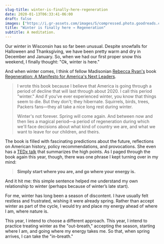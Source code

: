 ```yaml
---
slug-title: winter-is-finally-here-regeneration
date: 2020-01-13T06:33:41-06:00
draft: false
images: ["https://i.gr-assets.com/images/S/compressed.photo.goodreads.com/books/1405478538l/22731005.jpg"]
title: "Winter is finally here → Regeneration"
subtitle: A meditation.
---
```


Our winter in Wisconsin has so far been unusual. Despite snowfalls for Halloween and Thanksgiving, we have been pretty warm and dry in December and January. So, when we had our first proper snow this weekend, I finally thought: "Ok, winter is here."

And when winter comes, I think of fellow Madisonian [Rebecca Ryan's](https://rebeccaryan.com/) book [Regeneration: A Manifesto for America's Next Leaders](https://www.goodreads.com/book/show/22731005-regeneration).

> I wrote this book because I believe that America is going through a period of decline that will last through about 2020. I call this period "winter." And if you’ve ever experienced winter, you know that things seem to die. But they don’t; they hibernate. Squirrels, birds, trees, Packers fans—they all take a nice long rest during winter.
>
> Winter's not forever. Spring will come again. And between now and then lies a magical period—a period of regeneration during which we'll face decisions about what kind of country we are, and what we want to leave for our children, and theirs.

The book is filled with fascinating predictions about the future, reflections on American history, policy recommendations, and provocations. She even has a [TEDx talk](https://www.youtube.com/watch?v=rxvcdQ4ogr8) that summarizes the high points. As I paged through the book again this year, though, there was one phrase I kept turning over in my mind:

> **Simply start where you are, and go where your energy is.**

And it hit me: this simple sentence helped me understand my own relationship to winter (perhaps because of winter’s late start).

For me, winter has long been a season of discontent. I have usually felt restless and frustrated, wishing it were already spring. Rather than accept winter as part of the cycle, I would try and place my energy ahead of where I am, where nature is.

This year, I intend to choose a different approach. This year, I intend to practice treating winter as the "out-breath," accepting the season, starting where I am, and going where my energy takes me. So that, when spring arrives, I can take the "in-breath."
